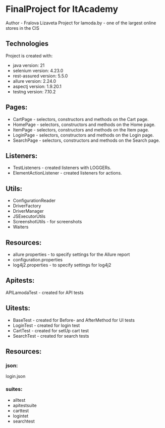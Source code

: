 # FinalProject for ItAcademy
Author - Fralova Lizaveta
Project for lamoda.by - one of the largest online stores in the CIS

## Technologies
Project is created with:
* java version: 21
* selenium version: 4.23.0
* rest-assured version: 5.5.0
* allure version: 2.24.0
* aspectj version: 1.9.20.1
* testng version: 7.10.2

## Pages:
* CartPage - selectors, constructors and methods on the Cart page. 
* HomePage - selectors, constructors and methods on the Home page. 
* ItemPage - selectors, constructors and methods on the Item page. 
* LoginPage - selectors, constructors and methods on the Login page. 
* SearchPage - selectors, constructors and methods on the Search page. 

## Listeners:
* TestListeners - created listeners with LOGGERs.
* ElementActionListener - created listeners for actions.

## Utils:
* ConfigurationReader
* DriverFactory
* DriverManager
* JSExecutorUtils
* ScreenshotUtils - for screenshots
* Waiters

## Resources:
* allure properties - to specify settings for the Allure report
* configuration.properties 
* log4j2.properties - to specify settings for log4j2

## Apitests:
APILamodaTest - created for API tests

## Uitests:
* BaseTest - created for Before- and AfterMethod for UI tests
* LoginTest - created for login test
* CartTest - created for setUp cart test
* SearchTest - created for search tests

## Resources:
### json:
login.json

### suites:
* alltest
* apitestsuite
* carttest
* logintet
* searchtest


